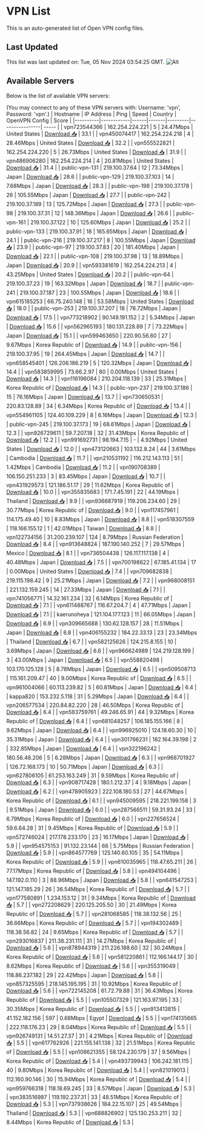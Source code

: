 # VPN List

This is an auto-generated list of Open VPN config files.

## Last Updated

This list was last updated on: Tue, 05 Nov 2024 03:54:25 GMT.
![Alt](https://repobeats.axiom.co/api/embed/186b98318ef1479477931607c1ad7d823f12451f.svg "Repobeats analytics image")

## Available Servers

Below is the list of available VPN servers:

(You may connect to any of these VPN servers with: Username: 'vpn', Password: 'vpn'.)
| Hostname | IP Address | Ping | Speed | Country | OpenVPN Config | Score |
|----------|------------|------|-------|---------|----------------| ----- |
| vpn723544366 | 162.254.224.221 | 5 | 24.47Mbps | United States | [Download 📥](./configs/server_0_US.ovpn) | 33.1 |
| vpn450074417 | 162.254.224.218 | 4 | 28.46Mbps | United States | [Download 📥](./configs/server_1_US.ovpn) | 32.2 |
| vpn555522821 | 162.254.224.220 | 5 | 26.73Mbps | United States | [Download 📥](./configs/server_2_US.ovpn) | 31.9 |
| vpn486906280 | 162.254.224.214 | 4 | 20.81Mbps | United States | [Download 📥](./configs/server_3_US.ovpn) | 31.4 |
| public-vpn-131 | 219.100.37.64 | 12 | 73.34Mbps | Japan | [Download 📥](./configs/server_4_JP.ovpn) | 28.6 |
| public-vpn-129 | 219.100.37.103 | 14 | 7.68Mbps | Japan | [Download 📥](./configs/server_5_JP.ovpn) | 28.3 |
| public-vpn-198 | 219.100.37.178 | 26 | 105.55Mbps | Japan | [Download 📥](./configs/server_6_JP.ovpn) | 27.7 |
| public-vpn-242 | 219.100.37.189 | 13 | 125.72Mbps | Japan | [Download 📥](./configs/server_7_JP.ovpn) | 27.3 |
| public-vpn-98 | 219.100.37.31 | 12 | 148.36Mbps | Japan | [Download 📥](./configs/server_8_JP.ovpn) | 26.6 |
| public-vpn-161 | 219.100.37.122 | 10 | 125.60Mbps | Japan | [Download 📥](./configs/server_9_JP.ovpn) | 25.2 |
| public-vpn-133 | 219.100.37.91 | 18 | 165.65Mbps | Japan | [Download 📥](./configs/server_10_JP.ovpn) | 24.1 |
| public-vpn-216 | 219.100.37.217 | 8 | 100.55Mbps | Japan | [Download 📥](./configs/server_11_JP.ovpn) | 23.9 |
| public-vpn-97 | 219.100.37.83 | 20 | 181.40Mbps | Japan | [Download 📥](./configs/server_12_JP.ovpn) | 22.1 |
| public-vpn-108 | 219.100.37.98 | 13 | 18.89Mbps | Japan | [Download 📥](./configs/server_13_JP.ovpn) | 20.9 |
| vpn593381619 | 162.254.224.213 | 4 | 43.25Mbps | United States | [Download 📥](./configs/server_14_US.ovpn) | 20.2 |
| public-vpn-64 | 219.100.37.23 | 19 | 163.32Mbps | Japan | [Download 📥](./configs/server_15_JP.ovpn) | 18.7 |
| public-vpn-241 | 219.100.37.187 | 23 | 100.55Mbps | Japan | [Download 📥](./configs/server_16_JP.ovpn) | 18.6 |
| vpn615185253 | 66.75.240.148 | 16 | 53.58Mbps | United States | [Download 📥](./configs/server_17_US.ovpn) | 18.0 |
| public-vpn-253 | 219.100.37.207 | 18 | 78.72Mbps | Japan | [Download 📥](./configs/server_18_JP.ovpn) | 17.5 |
| vpn773218902 | 90.149.191.152 | 2 | 5.34Mbps | Japan | [Download 📥](./configs/server_19_JP.ovpn) | 15.6 |
| vpn562965193 | 180.131.228.89 | 7 | 73.22Mbps | Japan | [Download 📥](./configs/server_20_JP.ovpn) | 15.1 |
| vpn599463650 | 220.90.56.60 | 27 | 9.67Mbps | Korea Republic of | [Download 📥](./configs/server_21_KR.ovpn) | 14.9 |
| public-vpn-156 | 219.100.37.95 | 19 | 264.45Mbps | Japan | [Download 📥](./configs/server_22_JP.ovpn) | 14.7 |
| vpn658545401 | 126.206.186.219 | 5 | 120.32Mbps | Japan | [Download 📥](./configs/server_23_JP.ovpn) | 14.4 |
| vpn583859995 | 73.66.2.97 | 80 | 0.00Mbps | United States | [Download 📥](./configs/server_24_US.ovpn) | 14.3 |
| vpn116196084 | 210.204.118.139 | 33 | 25.31Mbps | Korea Republic of | [Download 📥](./configs/server_25_KR.ovpn) | 14.3 |
| public-vpn-237 | 219.100.37.186 | 15 | 76.16Mbps | Japan | [Download 📥](./configs/server_26_JP.ovpn) | 13.7 |
| vpn730650531 | 220.83.128.89 | 34 | 6.34Mbps | Korea Republic of | [Download 📥](./configs/server_27_KR.ovpn) | 13.4 |
| vpn554961105 | 124.40.109.229 | 8 | 6.16Mbps | Japan | [Download 📥](./configs/server_28_JP.ovpn) | 12.3 |
| public-vpn-245 | 219.100.37.173 | 19 | 68.61Mbps | Japan | [Download 📥](./configs/server_29_JP.ovpn) | 12.3 |
| vpn926729611 | 59.7.207.18 | 32 | 31.43Mbps | Korea Republic of | [Download 📥](./configs/server_30_KR.ovpn) | 12.2 |
| vpn991692731 | 98.194.7.15 | - | 4.92Mbps | United States | [Download 📥](./configs/server_31_US.ovpn) | 12.0 |
| vpn473120663 | 103.132.8.24 | 44 | 3.61Mbps | Cambodia | [Download 📥](./configs/server_32_KH.ovpn) | 11.7 |
| vpn210531192 | 116.212.143.113 | 51 | 1.42Mbps | Cambodia | [Download 📥](./configs/server_33_KH.ovpn) | 11.2 |
| vpn190708389 | 106.150.251.233 | 3 | 83.45Mbps | Japan | [Download 📥](./configs/server_34_JP.ovpn) | 10.7 |
| vpn431929573 | 121.186.51.17 | 29 | 11.62Mbps | Korea Republic of | [Download 📥](./configs/server_35_KR.ovpn) | 10.0 |
| vpn355835683 | 171.7.45.191 | 22 | 44.19Mbps | Thailand | [Download 📥](./configs/server_36_TH.ovpn) | 9.9 |
| vpn936687919 | 119.206.234.60 | 29 | 30.77Mbps | Korea Republic of | [Download 📥](./configs/server_37_KR.ovpn) | 9.0 |
| vpn117457961 | 114.175.49.40 | 10 | 8.83Mbps | Japan | [Download 📥](./configs/server_38_JP.ovpn) | 8.8 |
| vpn518307559 | 118.166.155.12 | 1 | 42.01Mbps | Taiwan | [Download 📥](./configs/server_39_TW.ovpn) | 8.8 |
| vpn122734156 | 31.200.239.107 | 124 | 8.79Mbps | Russian Federation | [Download 📥](./configs/server_40_RU.ovpn) | 8.4 |
| vpn913648824 | 187.190.140.252 | 7 | 29.57Mbps | Mexico | [Download 📥](./configs/server_41_MX.ovpn) | 8.1 |
| vpn736504438 | 126.117.117.138 | 4 | 40.48Mbps | Japan | [Download 📥](./configs/server_42_JP.ovpn) | 7.5 |
| vpn700198622 | 67.185.41.134 | 17 | 0.00Mbps | United States | [Download 📥](./configs/server_43_US.ovpn) | 7.4 |
| vpn709682838 | 219.115.198.42 | 9 | 25.21Mbps | Japan | [Download 📥](./configs/server_44_JP.ovpn) | 7.2 |
| vpn968008151 | 221.132.159.245 | 14 | 27.33Mbps | Japan | [Download 📥](./configs/server_45_JP.ovpn) | 7.1 |
| vpn741056771 | 14.32.161.234 | 32 | 6.14Mbps | Korea Republic of | [Download 📥](./configs/server_46_KR.ovpn) | 7.1 |
| vpn611488767 | 116.67.204.7 | 4 | 47.71Mbps | Japan | [Download 📥](./configs/server_47_JP.ovpn) | 7.1 |
| kaerunoheya | 121.104.177.123 | 11 | 66.05Mbps | Japan | [Download 📥](./configs/server_48_JP.ovpn) | 6.9 |
| vpn309665688 | 130.62.128.157 | 28 | 11.51Mbps | Japan | [Download 📥](./configs/server_49_JP.ovpn) | 6.8 |
| vpn406155232 | 184.22.33.13 | 23 | 23.34Mbps | Thailand | [Download 📥](./configs/server_50_TH.ovpn) | 6.7 |
| vpn582125626 | 124.215.8.155 | 10 | 3.69Mbps | Japan | [Download 📥](./configs/server_51_JP.ovpn) | 6.6 |
| vpn966624989 | 124.219.128.199 | 3 | 43.00Mbps | Japan | [Download 📥](./configs/server_52_JP.ovpn) | 6.5 |
| vpn558820498 | 103.170.125.128 | 5 | 8.78Mbps | Japan | [Download 📥](./configs/server_53_JP.ovpn) | 6.5 |
| vpn509508713 | 115.161.209.47 | 40 | 9.00Mbps | Korea Republic of | [Download 📥](./configs/server_54_KR.ovpn) | 6.5 |
| vpn961004066 | 60.113.239.82 | 5 | 60.81Mbps | Japan | [Download 📥](./configs/server_55_JP.ovpn) | 6.4 |
| kappa820 | 153.232.5.118 | 31 | 5.29Mbps | Japan | [Download 📥](./configs/server_56_JP.ovpn) | 6.4 |
| vpn206577534 | 220.84.82.220 | 28 | 46.50Mbps | Korea Republic of | [Download 📥](./configs/server_57_KR.ovpn) | 6.4 |
| vpn583759761 | 49.246.65.91 | 44 | 9.32Mbps | Korea Republic of | [Download 📥](./configs/server_58_KR.ovpn) | 6.4 |
| vpn681048257 | 106.185.155.166 | 8 | 9.62Mbps | Japan | [Download 📥](./configs/server_59_JP.ovpn) | 6.4 |
| vpn996925010 | 124.18.60.30 | 10 | 35.31Mbps | Japan | [Download 📥](./configs/server_60_JP.ovpn) | 6.4 |
| vpn301766231 | 182.164.39.198 | 2 | 332.85Mbps | Japan | [Download 📥](./configs/server_61_JP.ovpn) | 6.4 |
| vpn322196242 | 180.56.48.206 | 5 | 6.28Mbps | Japan | [Download 📥](./configs/server_62_JP.ovpn) | 6.3 |
| vpn968701927 | 126.72.168.173 | 10 | 50.71Mbps | Japan | [Download 📥](./configs/server_63_JP.ovpn) | 6.3 |
| vpn627806105 | 61.253.163.249 | 31 | 9.59Mbps | Korea Republic of | [Download 📥](./configs/server_64_KR.ovpn) | 6.3 |
| vpn908717428 | 180.1.212.37 | 4 | 9.18Mbps | Japan | [Download 📥](./configs/server_65_JP.ovpn) | 6.2 |
| vpn478905923 | 222.108.180.53 | 27 | 44.67Mbps | Korea Republic of | [Download 📥](./configs/server_66_KR.ovpn) | 6.1 |
| vpn945009595 | 218.221.199.158 | 3 | 9.51Mbps | Japan | [Download 📥](./configs/server_67_JP.ovpn) | 6.0 |
| vpn287566511 | 59.31.93.24 | 33 | 6.79Mbps | Korea Republic of | [Download 📥](./configs/server_68_KR.ovpn) | 6.0 |
| vpn227656524 | 59.6.64.28 | 31 | 9.45Mbps | Korea Republic of | [Download 📥](./configs/server_69_KR.ovpn) | 5.9 |
| vpn572746024 | 217.178.233.170 | 23 | 16.17Mbps | Japan | [Download 📥](./configs/server_70_JP.ovpn) | 5.9 |
| vpn954575153 | 91.132.23.144 | 66 | 5.75Mbps | Russian Federation | [Download 📥](./configs/server_71_RU.ovpn) | 5.9 |
| vpn864577769 | 125.140.60.105 | 35 | 54.11Mbps | Korea Republic of | [Download 📥](./configs/server_72_KR.ovpn) | 5.9 |
| vpn610035965 | 118.47.65.211 | 26 | 77.17Mbps | Korea Republic of | [Download 📥](./configs/server_73_KR.ovpn) | 5.8 |
| vpn494104496 | 147.192.0.110 | 3 | 88.96Mbps | Japan | [Download 📥](./configs/server_74_JP.ovpn) | 5.8 |
| vpn641547253 | 121.147.185.29 | 26 | 36.54Mbps | Korea Republic of | [Download 📥](./configs/server_75_KR.ovpn) | 5.7 |
| vpn177580891 | 1.234.153.12 | 31 | 9.34Mbps | Korea Republic of | [Download 📥](./configs/server_76_KR.ovpn) | 5.7 |
| vpn272208629 | 220.125.205.50 | 30 | 21.49Mbps | Korea Republic of | [Download 📥](./configs/server_77_KR.ovpn) | 5.7 |
| vpn281068585 | 118.38.132.56 | 25 | 36.66Mbps | Korea Republic of | [Download 📥](./configs/server_78_KR.ovpn) | 5.7 |
| vpn194302489 | 118.38.56.82 | 24 | 9.65Mbps | Korea Republic of | [Download 📥](./configs/server_79_KR.ovpn) | 5.7 |
| vpn293016837 | 211.38.231.111 | 31 | 14.27Mbps | Korea Republic of | [Download 📥](./configs/server_80_KR.ovpn) | 5.6 |
| vpn878944319 | 211.226.188.60 | 32 | 30.24Mbps | Korea Republic of | [Download 📥](./configs/server_81_KR.ovpn) | 5.6 |
| vpn581220861 | 112.166.144.17 | 30 | 8.62Mbps | Korea Republic of | [Download 📥](./configs/server_82_KR.ovpn) | 5.6 |
| vpn355319049 | 118.86.237.182 | 29 | 22.42Mbps | Japan | [Download 📥](./configs/server_83_JP.ovpn) | 5.6 |
| vpn857325595 | 218.145.195.195 | 31 | 10.92Mbps | Korea Republic of | [Download 📥](./configs/server_84_KR.ovpn) | 5.6 |
| vpn722145208 | 61.72.79.88 | 31 | 36.43Mbps | Korea Republic of | [Download 📥](./configs/server_85_KR.ovpn) | 5.5 |
| vpn105507329 | 121.163.97.195 | 33 | 30.35Mbps | Korea Republic of | [Download 📥](./configs/server_86_KR.ovpn) | 5.5 |
| vpn913413815 | 41.152.182.156 | 597 | 0.68Mbps | Egypt | [Download 📥](./configs/server_87_EG.ovpn) | 5.5 |
| vpn174135665 | 222.118.176.23 | 29 | 8.04Mbps | Korea Republic of | [Download 📥](./configs/server_88_KR.ovpn) | 5.5 |
| vpn926749131 | 14.51.27.37 | 31 | 4.21Mbps | Korea Republic of | [Download 📥](./configs/server_89_KR.ovpn) | 5.5 |
| vpn617762926 | 221.155.141.138 | 32 | 21.51Mbps | Korea Republic of | [Download 📥](./configs/server_90_KR.ovpn) | 5.5 |
| vpn106621355 | 58.124.230.179 | 37 | 9.56Mbps | Korea Republic of | [Download 📥](./configs/server_91_KR.ovpn) | 5.4 |
| vpn493739943 | 106.242.181.115 | 40 | 9.80Mbps | Korea Republic of | [Download 📥](./configs/server_92_KR.ovpn) | 5.4 |
| vpn821019013 | 112.160.90.146 | 30 | 15.94Mbps | Korea Republic of | [Download 📥](./configs/server_93_KR.ovpn) | 5.4 |
| vpn959766318 | 118.18.69.245 | 33 | 8.57Mbps | Japan | [Download 📥](./configs/server_94_JP.ovpn) | 5.3 |
| vpn383516987 | 119.192.237.31 | 33 | 48.51Mbps | Korea Republic of | [Download 📥](./configs/server_95_KR.ovpn) | 5.3 |
| vpn737938626 | 184.22.15.107 | 25 | 49.54Mbps | Thailand | [Download 📥](./configs/server_96_TH.ovpn) | 5.3 |
| vpn688826902 | 125.130.253.211 | 32 | 8.44Mbps | Korea Republic of | [Download 📥](./configs/server_97_KR.ovpn) | 5.3 |
